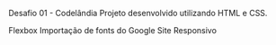Desafio 01 - Codelândia
Projeto desenvolvido utilizando HTML e CSS.

Flexbox
Importação de fonts do Google
Site Responsivo
